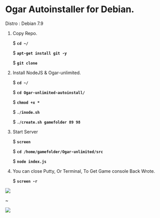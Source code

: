 # Ogar Autoinstaller for Debian.

Distro : Debian 7.9

1. Copy Repo.
   
   $ **`cd ~/`**
   
   $ **`apt-get install git -y`**
   
   $ **`git clone `**
   
2. Install NodeJS & Ogar-unlimited.

   $ **`cd ~/`**

   $ **`cd Ogar-unlimited-autoinstall/`**
   
   $ **`chmod +x *`**
   
   $ **`./inode.sh`**
   
   $ **`./create.sh gamefolder 89 98`**
   
3. Start Server
   
   $ **`screen`**

   $ **`cd /home/gamefolder/Ogar-unlimited/src`**
   
   $ **`node index.js`**
   
4. You can close Putty, Or Terminal, To Get Game console Back Wrote.
   
   $ **`screen -r`**

![](http://image.prntscr.com/image/e4ee157b78f8458d8444cc3a29070832.png)

~

![](http://image.prntscr.com/image/0c7b870ba3314e42be5aed90fb71c927.png)

